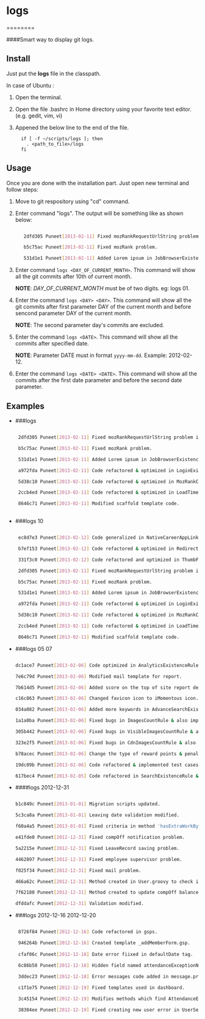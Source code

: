 # logs
========

####Smart way to display git logs.


## Install

Just put the **logs** file in the classpath.

In case of Ubuntu :

1. Open the terminal.
2. Open the file .bashrc in Home directory using your favorite text editor. (e.g. gedit, vim, vi)
3. Appened the below line to the end of the file.

    ```
      if [ -f ~/scripts/logs ]; then
        . <path_to_file>/logs
      fi
    ```

## Usage

Once you are done with the installation part. Just open new terminal and follow steps:

1. Move to git respository using "cd" command.
2. Enter command "logs". The output will be something like as shown below:
    ```bash

       2dfd305 Puneet[2013-02-11] Fixed mozRankRequestUrlString problem in MozRankCountRule.

       b5c75ac Puneet[2013-02-11] Fixed mozRank problem.

       531d1e1 Puneet[2013-02-11] Added Lorem ipsum in JobBrowserExistenceRule bootstrap.
    ```
3. Enter command `logs <DAY_OF_CURRENT_MONTH>`. This command will show all the git commits after 10th of current month.

    **NOTE**: *DAY_OF_CURRENT_MONTH* must be of two digits. eg: logs 01.

4. Enter the command `logs <DAY> <DAY>`. This command will show all the git commits after first parameter DAY of the current month and before sencond parameter DAY of the current month.

    **NOTE**: The second parameter day's commits are excluded.

5. Enter the command `logs <DATE>`.  This command will show all the commits after specified date.
    
    **NOTE**: Parameter DATE must in format ```yyyy-mm-dd```. Example: 2012-02-12.

6. Enter the command `logs <DATE> <DATE>`. This command will show all the commits after the first date parameter and before the second date parameter.

## Examples

* ###logs
   ```bash

    2dfd305 Puneet[2013-02-11] Fixed mozRankRequestUrlString problem in MozRankCountRule.

    b5c75ac Puneet[2013-02-11] Fixed mozRank problem.

    531d1e1 Puneet[2013-02-11] Added Lorem ipsum in JobBrowserExistenceRule bootstrap.

    a972fda Puneet[2013-02-11] Code refactored & optimized in LoginExistenceRule & also implement...

    5d38c10 Puneet[2013-02-11] Code refactored & optimized in MozRankCountRule & also implemented...

    2ccb4ed Puneet[2013-02-11] Code refactored & optimized in LoadTimeSizeRule & also implemented t...

    8646c71 Puneet[2013-02-11] Modified scaffold template code.
    
    ```
* ###logs 10
   ```bash

    ec8d7e3 Puneet[2013-02-12] Code generalized in NativeCareerAppLinkExistenceRule and also impl...

    b7ef153 Puneet[2013-02-12] Code refactored & optimized in RedirectLinkExistenceRule and also imp...

    331f3c0 Puneet[2013-02-12] Code refactored and optimized in ThumbFriendlyExistenceRule & also...

    2dfd305 Puneet[2013-02-11] Fixed mozRankRequestUrlString problem in MozRankCountRule.

    b5c75ac Puneet[2013-02-11] Fixed mozRank problem.

    531d1e1 Puneet[2013-02-11] Added Lorem ipsum in JobBrowserExistenceRule bootstrap.

    a972fda Puneet[2013-02-11] Code refactored & optimized in LoginExistenceRule & also implemente...

    5d38c10 Puneet[2013-02-11] Code refactored & optimized in MozRankCountRule & also implemented ...

    2ccb4ed Puneet[2013-02-11] Code refactored & optimized in LoadTimeSizeRule & also implemented...

    8646c71 Puneet[2013-02-11] Modified scaffold template code.

   ```
* ###logs 05 07
    ```bash

    dc1ace7 Puneet[2013-02-06] Code optimized in AnalyticsExistenceRule & also implemented test c...

    7e6c79d Puneet[2013-02-06] Modified mail template for report.

    7b614d5 Puneet[2013-02-06] Added score on the top of site report detail page.

    c16c863 Puneet[2013-02-06] Changed favicon icon to iMomentous icon.

    034a082 Puneet[2013-02-06] Added more keywords in AdvanceSearchExistenceRule.

    1a1a0ba Puneet[2013-02-06] Fixed bugs in ImagesCountRule & also implemented test cases for th...

    305b442 Puneet[2013-02-06] Fixed bugs in VisibleImagesCountRule & also implemented test cases f...

    323e2f5 Puneet[2013-02-06] Fixed bugs in CdnImagesCountRule & also implemented test cases for C...

    b78acec Puneet[2013-02-06] Change the type of reward points & penalty points from BigInetger to...

    19dc09b Puneet[2013-02-06] Code refactored & implemented test cases for AssessmentExistenceRule.

    617bec4 Puneet[2013-02-05] Code refactored in SearchExistenceRule & SocialExistenceRule.
    
    ```
* ####logs 2012-12-31
    ```bash

    b1c849c Puneet[2013-01-01] Migration scripts updated.

    5c3ca8a Puneet[2013-01-01] Leaving date validation modified.

    f60a4a5 Puneet[2013-01-01] Fixed criteria in method 'hasExtraWorkByExpiryDate'

    e41fde0 Puneet[2012-12-31] Fixed compOff notification problem.

    5a2215e Puneet[2012-12-31] Fixed LeaveRecord saving problem.

    4462897 Puneet[2012-12-31] Fixed employee supervisor problem.

    f025f34 Puneet[2012-12-31] Fixed mail problem.

    466a62c Puneet[2012-12-31] Method created in User.groovy to check if user has extra work which...

    7f62180 Puneet[2012-12-31] Method created to update compOff balance.
    
    dfddafc Puneet[2012-12-31] Validation modified.
    
    ```
* ###logs 2012-12-16 2012-12-20
   ```bash

    8726f84 Puneet[2012-12-16] Code refactored in gsps.

    946264b Puneet[2012-12-16] Created template _addMemberForm.gsp.
    
    cfaf06c Puneet[2012-12-18] Date error fiixed in defaultDate tag.

    6c86b58 Puneet[2012-12-18] Hidden field named attendanceExceptionName is added in AttendanceE...

    3ddec23 Puneet[2012-12-18] Error messages code added in message.properties
    
    c1f1e75 Puneet[2012-12-19] Fixed templates used in dashboard.

    3c45154 Puneet[2012-12-19] Modifies methods which find AttendanceException, ExtraWork LeaveRec...

    38304ee Puneet[2012-12-19] Fixed creating new user error in UserService.groovy
    
    ```
